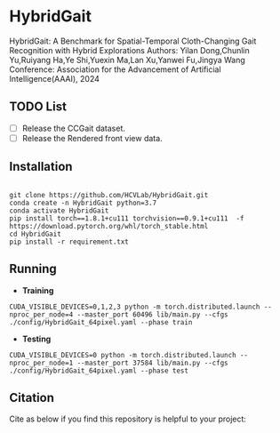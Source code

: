 # HybridGait

<!-- Project Page | Video | Paper | Data -->

<!-- ![Reconstructed Objects](path_to_images) -->

HybridGait: A Benchmark for Spatial-Temporal Cloth-Changing Gait Recognition with Hybrid Explorations
Authors: Yilan Dong,Chunlin Yu,Ruiyang Ha,Ye Shi,Yuexin Ma,Lan Xu,Yanwei Fu,Jingya Wang
Conference: Association for the Advancement of Artificial Intelligence(AAAI), 2024

<!-- This is the official repo for the implementation of HybridGait: A Benchmark for Spatial-Temporal Cloth-Changing Gait Recognition with Hybrid Explorations -->

<!-- ## Updates

- 2023/06/19: The hand tracking code is released here: [EasyMocap](link_to_EasyMocap)
- 2023/02/13: For people who do not want to run hand tracking, we provide the processed hand tracking results: [HOD_S1_HT](link) and [HOD_D1_HT](link).  -->

## TODO List

- [ ] Release the CCGait dataset.
- [ ] Release the Rendered front view data.

## Installation

<!-- ### Set up the environment -->
```shell

git clone https://github.com/HCVLab/HybridGait.git
conda create -n HybridGait python=3.7
conda activate HybridGait
pip install torch==1.8.1+cu111 torchvision==0.9.1+cu111  -f https://download.pytorch.org/whl/torch_stable.html
cd HybridGait
pip install -r requirement.txt

```

## Running

- **Training**
```shell
CUDA_VISIBLE_DEVICES=0,1,2,3 python -m torch.distributed.launch --nproc_per_node=4 --master_port 60496 lib/main.py --cfgs ./config/HybridGait_64pixel.yaml --phase train
```

- **Testing**
```shell
CUDA_VISIBLE_DEVICES=0 python -m torch.distributed.launch --nproc_per_node=1 --master_port 37584 lib/main.py --cfgs ./config/HybridGait_64pixel.yaml --phase test
```


## Citation

Cite as below if you find this repository is helpful to your project:

